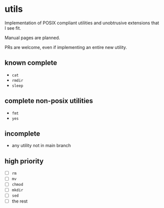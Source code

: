 # utils

Implementation of POSIX compliant utilities and unobtrusive extensions that I see fit.

Manual pages are planned.

PRs are welcome, even if implementing an entire new utility.

## known complete

- `cat`
- `rmdir`
- `sleep`

## complete non-posix utilities

- `fmt`
- `yes`

## incomplete

- any utility not in main branch

## high priority

- [ ] `rm`
- [ ] `mv`
- [ ] `chmod`
- [ ] `mkdir`
- [ ] `sed`
- [ ] the rest
